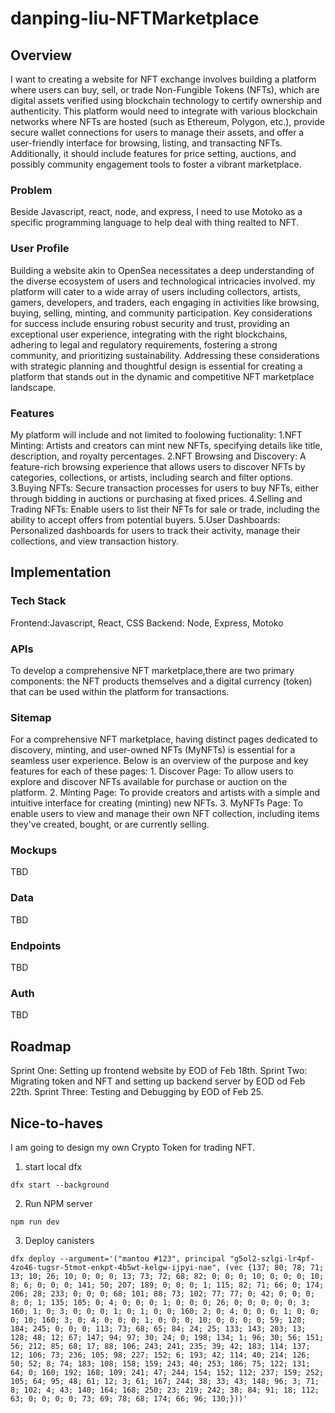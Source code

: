 # danping-liu-NFTMarketplace

## Overview

I want to creating a website for NFT exchange involves building a platform where users can buy, sell, or trade Non-Fungible Tokens (NFTs), which are digital assets verified using blockchain technology to certify ownership and authenticity. This platform would need to integrate with various blockchain networks where NFTs are hosted (such as Ethereum, Polygon, etc.), provide secure wallet connections for users to manage their assets, and offer a user-friendly interface for browsing, listing, and transacting NFTs. Additionally, it should include features for price setting, auctions, and possibly community engagement tools to foster a vibrant marketplace.

### Problem

Beside Javascript, react, node, and express, I need to use Motoko as a specific programming language to help deal with thing realted to NFT.

### User Profile

Building a website akin to OpenSea necessitates a deep understanding of the diverse ecosystem of users and technological intricacies involved. my platform will cater to a wide array of users including collectors, artists, gamers, developers, and traders, each engaging in activities like browsing, buying, selling, minting, and community participation. Key considerations for success include ensuring robust security and trust, providing an exceptional user experience, integrating with the right blockchains, adhering to legal and regulatory requirements, fostering a strong community, and prioritizing sustainability. Addressing these considerations with strategic planning and thoughtful design is essential for creating a platform that stands out in the dynamic and competitive NFT marketplace landscape.

### Features

My platform will include and not limited to foolowing fuctionality:
1.NFT Minting: Artists and creators can mint new NFTs, specifying details like title, description, and royalty percentages.
2.NFT Browsing and Discovery: A feature-rich browsing experience that allows users to discover NFTs by categories, collections, or artists, including search and filter options.
3.Buying NFTs: Secure transaction processes for users to buy NFTs, either through bidding in auctions or purchasing at fixed prices.
4.Selling and Trading NFTs: Enable users to list their NFTs for sale or trade, including the ability to accept offers from potential buyers.
5.User Dashboards: Personalized dashboards for users to track their activity, manage their collections, and view transaction history.

## Implementation

### Tech Stack

Frontend:Javascript, React, CSS
Backend: Node, Express, Motoko

### APIs

To develop a comprehensive NFT marketplace,there are two primary components: the NFT products themselves and a digital currency (token) that can be used within the platform for transactions.

### Sitemap

For a comprehensive NFT marketplace, having distinct pages dedicated to discovery, minting, and user-owned NFTs (MyNFTs) is essential for a seamless user experience. Below is an overview of the purpose and key features for each of these pages: 1. Discover Page: To allow users to explore and discover NFTs available for purchase or auction on the platform. 2. Minting Page: To provide creators and artists with a simple and intuitive interface for creating (minting) new NFTs. 3. MyNFTs Page: To enable users to view and manage their own NFT collection, including items they've created, bought, or are currently selling.

### Mockups

TBD

### Data

TBD

### Endpoints

TBD

### Auth

TBD

## Roadmap

Sprint One: Setting up frontend website by EOD of Feb 18th.
Sprint Two: Migrating token and NFT and setting up backend server by EOD od Feb 22th.
Sprint Three: Testing and Debugging by EOD of Feb 25.

## Nice-to-haves

I am going to design my own Crypto Token for trading NFT.

1. start local dfx

```
dfx start --background
```

2. Run NPM server

```
npm run dev

```

3. Deploy canisters

```
dfx deploy --argument='("mantou #123", principal "g5ol2-szlgi-lr4pf-4zo46-tugsr-5tmot-enkpt-4b5wt-kelgw-ijpyi-nae", (vec {137; 80; 78; 71; 13; 10; 26; 10; 0; 0; 0; 13; 73; 72; 68; 82; 0; 0; 0; 10; 0; 0; 0; 10; 8; 6; 0; 0; 0; 141; 50; 207; 189; 0; 0; 0; 1; 115; 82; 71; 66; 0; 174; 206; 28; 233; 0; 0; 0; 68; 101; 88; 73; 102; 77; 77; 0; 42; 0; 0; 0; 8; 0; 1; 135; 105; 0; 4; 0; 0; 0; 1; 0; 0; 0; 26; 0; 0; 0; 0; 0; 3; 160; 1; 0; 3; 0; 0; 0; 1; 0; 1; 0; 0; 160; 2; 0; 4; 0; 0; 0; 1; 0; 0; 0; 10; 160; 3; 0; 4; 0; 0; 0; 1; 0; 0; 0; 10; 0; 0; 0; 0; 59; 120; 184; 245; 0; 0; 0; 113; 73; 68; 65; 84; 24; 25; 133; 143; 203; 13; 128; 48; 12; 67; 147; 94; 97; 30; 24; 0; 198; 134; 1; 96; 30; 56; 151; 56; 212; 85; 68; 17; 88; 106; 243; 241; 235; 39; 42; 183; 114; 137; 12; 106; 73; 236; 105; 98; 227; 152; 6; 193; 42; 114; 40; 214; 126; 50; 52; 8; 74; 183; 108; 158; 159; 243; 40; 253; 186; 75; 122; 131; 64; 0; 160; 192; 168; 109; 241; 47; 244; 154; 152; 112; 237; 159; 252; 105; 64; 95; 48; 61; 12; 3; 61; 167; 244; 38; 33; 43; 148; 96; 3; 71; 8; 102; 4; 43; 140; 164; 168; 250; 23; 219; 242; 38; 84; 91; 18; 112; 63; 0; 0; 0; 0; 73; 69; 78; 68; 174; 66; 96; 130;}))'
```
